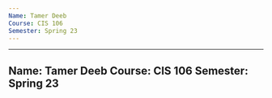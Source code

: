 ```yaml
---
Name: Tamer Deeb
Course: CIS 106
Semester: Spring 23
---
```


---
Name: Tamer Deeb
Course: CIS 106
Semester: Spring 23
---

